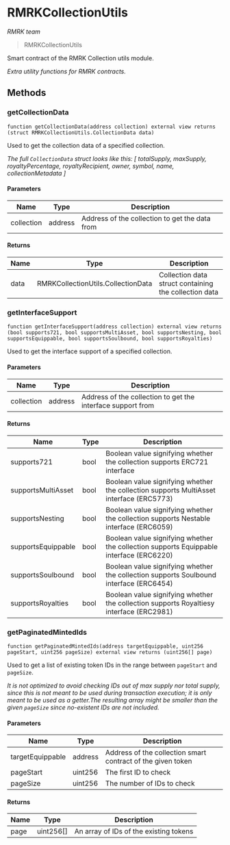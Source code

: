 # RMRKCollectionUtils

*RMRK team*

> RMRKCollectionUtils

Smart contract of the RMRK Collection utils module.

*Extra utility functions for RMRK contracts.*

## Methods

### getCollectionData

```solidity
function getCollectionData(address collection) external view returns (struct RMRKCollectionUtils.CollectionData data)
```

Used to get the collection data of a specified collection.

*The full `CollectionData` struct looks like this:  [      totalSupply,      maxSupply,      royaltyPercentage,      royaltyRecipient,      owner,      symbol,      name,      collectionMetadata  ]*

#### Parameters

| Name | Type | Description |
|---|---|---|
| collection | address | Address of the collection to get the data from |

#### Returns

| Name | Type | Description |
|---|---|---|
| data | RMRKCollectionUtils.CollectionData | Collection data struct containing the collection data |

### getInterfaceSupport

```solidity
function getInterfaceSupport(address collection) external view returns (bool supports721, bool supportsMultiAsset, bool supportsNesting, bool supportsEquippable, bool supportsSoulbound, bool supportsRoyalties)
```

Used to get the interface support of a specified collection.



#### Parameters

| Name | Type | Description |
|---|---|---|
| collection | address | Address of the collection to get the interface support from |

#### Returns

| Name | Type | Description |
|---|---|---|
| supports721 | bool | Boolean value signifying whether the collection supports ERC721 interface |
| supportsMultiAsset | bool | Boolean value signifying whether the collection supports MultiAsset interface (ERC5773) |
| supportsNesting | bool | Boolean value signifying whether the collection supports Nestable interface (ERC6059) |
| supportsEquippable | bool | Boolean value signifying whether the collection supports Equippable interface (ERC6220) |
| supportsSoulbound | bool | Boolean value signifying whether the collection supports Soulbound interface (ERC6454) |
| supportsRoyalties | bool | Boolean value signifying whether the collection supports Royaltiesy interface (ERC2981) |

### getPaginatedMintedIds

```solidity
function getPaginatedMintedIds(address targetEquippable, uint256 pageStart, uint256 pageSize) external view returns (uint256[] page)
```

Used to get a list of existing token IDs in the range between `pageStart` and `pageSize`.

*It is not optimized to avoid checking IDs out of max supply nor total supply, since this is not meant to be  used during transaction execution; it is only meant to be used as a getter.The resulting array might be smaller than the given `pageSize` since no-existent IDs are not included.*

#### Parameters

| Name | Type | Description |
|---|---|---|
| targetEquippable | address | Address of the collection smart contract of the given token |
| pageStart | uint256 | The first ID to check |
| pageSize | uint256 | The number of IDs to check |

#### Returns

| Name | Type | Description |
|---|---|---|
| page | uint256[] | An array of IDs of the existing tokens |




